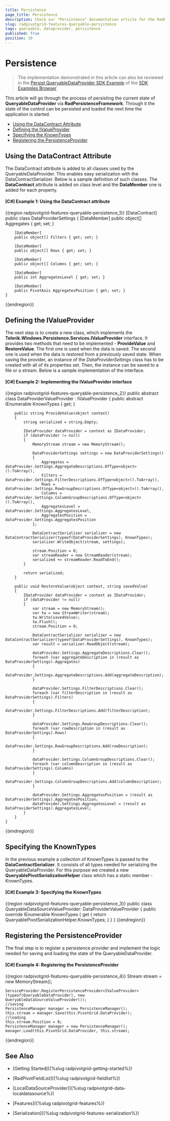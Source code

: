 ```yaml
---
title: Persistence
page_title: Persistence
description: Check our "Persistence" documentation article for the RadPivotGrid WPF control.
slug: radpivotgrid-features-queryable-persistence
tags: queryable, dataprovider, persistence
published: True
position: 10
---
```


# Persistence

> The implementation demonstrated in this article can also be reviewed in the [Persist QueryableDataProvider SDK Example](https://github.com/telerik/xaml-sdk/tree/master/PivotGrid/Persistence/QueryableDataProvider) of the [SDK Examples Browser](https://demos.telerik.com/xaml-sdkbrowser/)

This article will go through the process of persisting the current state of __QueryableDataProvider__ via __RadPersistenceFramework__. Through it the state of the control can be persisted and loaded the next time the application is started.

* [Using the DataContract Attribute](#using-the-datacontract-attribute)
* [Defining the IValueProvider](#defining-the-ivalueprovider)
* [Specifying the KnownTypes](#specifying-the-knowntypes)
* [Registering the PersistenceProvider](#registering-the-persistenceprovider)


## Using the DataContract Attribute

The DataContract attribute is added to all classes used by the QueryableDataProvider. This enables easy serialization with the DataContractSerializer. Below is a sample definition of such classes. The __DataContract__ attribute is added on class level and the __DataMember__ one is added for each property.

#### __[C#] Example 1: Using the DataContract attribute__	

{{region radpivotgrid-features-queryable-persistence_1}}
	[DataContract]
    public class DataProviderSettings
    {
        [DataMember]
        public object[] Aggregates { get; set; }

        [DataMember]
        public object[] Filters { get; set; }

        [DataMember]
        public object[] Rows { get; set; }

        [DataMember]
        public object[] Columns { get; set; }

        [DataMember]
        public int AggregatesLevel { get; set; }

        [DataMember]
        public PivotAxis AggregatesPosition { get; set; }
    }
{{endregion}}

## Defining the IValueProvider

The next step is to create a new class, which implements the __Telerik.Windows.Persistence.Services.IValueProvider__ interface. It provides two methods that need to be implemented - __ProvideValue__ and __RestoreValue__. The first one is used when the data is saved. The second one is used when the data is restored from a previously saved state. When saving the provider, an instance of the *DataProviderSettings* class has to be created with all of its properties set. Then, the instance can be saved to a file or a stream. Below is a sample implementation of the interface.

#### __[C#] Example 2: Implementing the IValueProvider interface__

{{region radpivotgrid-features-queryable-persistence_2}}
    public abstract class DataProviderValueProvider : IValueProvider
    {
        public abstract IEnumerable<Type> KnownTypes { get; }

        public string ProvideValue(object context)
        {
            string serialized = string.Empty;

            IDataProvider dataProvider = context as IDataProvider;
            if (dataProvider != null)
            {
                MemoryStream stream = new MemoryStream();

                DataProviderSettings settings = new DataProviderSettings()
                {
                    Aggregates = dataProvider.Settings.AggregateDescriptions.OfType<object>().ToArray(),
                    Filters = dataProvider.Settings.FilterDescriptions.OfType<object>().ToArray(),
                    Rows = dataProvider.Settings.RowGroupDescriptions.OfType<object>().ToArray(),
                    Columns = dataProvider.Settings.ColumnGroupDescriptions.OfType<object>().ToArray(),
                    AggregatesLevel = dataProvider.Settings.AggregatesLevel,
                    AggregatesPosition = dataProvider.Settings.AggregatesPosition
                };

                DataContractSerializer serializer = new DataContractSerializer(typeof(DataProviderSettings), KnownTypes);
                serializer.WriteObject(stream, settings);

                stream.Position = 0;
                var streamReader = new StreamReader(stream);
                serialized += streamReader.ReadToEnd();
            }

            return serialized;
        }

        public void RestoreValue(object context, string savedValue)
        {
            IDataProvider dataProvider = context as IDataProvider;
            if (dataProvider != null)
            {
                var stream = new MemoryStream();
                var tw = new StreamWriter(stream);
                tw.Write(savedValue);
                tw.Flush();
                stream.Position = 0;

                DataContractSerializer serializer = new DataContractSerializer(typeof(DataProviderSettings), KnownTypes);
                var result = serializer.ReadObject(stream);

                dataProvider.Settings.AggregateDescriptions.Clear();
                foreach (var aggregateDescription in (result as DataProviderSettings).Aggregates)
                {
                    dataProvider.Settings.AggregateDescriptions.Add(aggregateDescription);
                }

                dataProvider.Settings.FilterDescriptions.Clear();
                foreach (var filterDescription in (result as DataProviderSettings).Filters)
                {
                    dataProvider.Settings.FilterDescriptions.Add(filterDescription);
                }

                dataProvider.Settings.RowGroupDescriptions.Clear();
                foreach (var rowDescription in (result as DataProviderSettings).Rows)
                {
                    dataProvider.Settings.RowGroupDescriptions.Add(rowDescription);
                }

                dataProvider.Settings.ColumnGroupDescriptions.Clear();
                foreach (var columnDescription in (result as DataProviderSettings).Columns)
                {
                    dataProvider.Settings.ColumnGroupDescriptions.Add(columnDescription);
                }

                dataProvider.Settings.AggregatesPosition = (result as DataProviderSettings).AggregatesPosition;
                dataProvider.Settings.AggregatesLevel = (result as DataProviderSettings).AggregatesLevel;
            }
        }
    }
{{endregion}}

## Specifying the KnownTypes

In the previous example a collection of KnownTypes is passed to the __DataContractSerializer__. It consists of all types needed for serializing the QueryableDataProvider. For this purpose we created a new __QueryablePivotSerializationHelper__ class which has a static member - KnownTypes. 

#### __[C#] Example 3: Specifying the KnownTypes__

{{region radpivotgrid-features-queryable-persistence_3}}
	 public class QueryableDataSourceValueProvider: DataProviderValueProvider
    {
        public override IEnumerable<Type> KnownTypes
        {
            get 
            {
                return QueryablePivotSerializationHelper.KnownTypes;
            }
        }
    }
{{endregion}}

## Registering the PersistenceProvider

The final step is to register a persistence provider and implement the logic needed for saving and loading the state of the QueryableDataProvider.

#### __[C#] Example 4: Registering the PersistenceProvider__
{{region radpivotgrid-features-queryable-persistence_4}}
	Stream stream = new MemoryStream();

	ServiceProvider.RegisterPersistenceProvider<IValueProvider>(typeof(QueryableDataProvider), new QueryableDataSourceValueProvider());
	//saving
	PersistenceManager manager = new PersistenceManager();
    this.stream = manager.Save(this.PivotGrid.DataProvider);
	//loading
	this.stream.Position = 0;
    PersistenceManager manager = new PersistenceManager();
    manager.Load(this.PivotGrid.DataProvider, this.stream);
{{endregion}}

## See Also

 * [Getting Started]({%slug radpivotgrid-getting-started%})

 * [RadPivotFieldList]({%slug radpivotgrid-fieldlist%})

 * [LocalDataSourceProvider]({%slug radpivotgrid-data-localdatasource%})

 * [Features]({%slug radpivotgrid-features%})

 * [Serialization]({%slug radpivotgrid-features-serialization%})